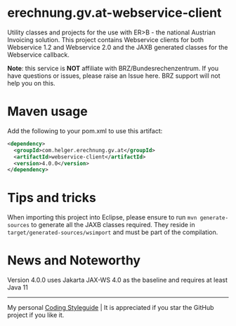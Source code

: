 # erechnung.gv.at-webservice-client

Utility classes and projects for the use with ER>B - the national Austrian Invoicing solution.
This project contains Webservice clients for both Webservice 1.2 and Webservice 2.0 and the JAXB
generated classes for the Webservice callback.

**Note**: this service is **NOT** affiliate with BRZ/Bundesrechenzentrum. If you have questions or issues, please raise an Issue here. BRZ support will not help you on this.

# Maven usage

Add the following to your pom.xml to use this artifact:

```xml
<dependency>
  <groupId>com.helger.erechnung.gv.at</groupId>
  <artifactId>webservice-client</artifactId>
  <version>4.0.0</version>
</dependency>
```

# Tips and tricks

When importing this project into Eclipse, please ensure to run `mvn generate-sources` to generate all 
the JAXB classes required. They reside in `target/generated-sources/wsimport` and must be part of the
compilation.

# News and Noteworthy

Version 4.0.0 uses Jakarta JAX-WS 4.0 as the baseline and requires at least Java 11


---

My personal [Coding Styleguide](https://github.com/phax/meta/blob/master/CodingStyleguide.md) |
It is appreciated if you star the GitHub project if you like it.